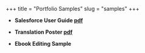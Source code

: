 +++
title = "Portfolio Samples"
slug = "samples"
+++


+ **Salesforce User Guide [pdf](https://drive.google.com/file/d/1d5vYRnWywGWHqV2h9L4DAyEqBRppA8vA/view?usp=sharing)**


+ **Translation Poster [pdf](https://drive.google.com/file/d/1p7ppTo3-4NjgPO4JilK9Uu0tgEpgQB-n/view?usp=sharing)**


+ **Ebook Editing Sample**
